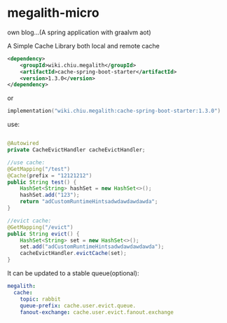 # megalith-micro

own blog...(A spring application with graalvm aot)

A Simple Cache Library both local and remote cache

```xml
<dependency>
    <groupId>wiki.chiu.megalith</groupId>
    <artifactId>cache-spring-boot-starter</artifactId>
    <version>1.3.0</version>
</dependency>
```

or

```kotlin
implementation("wiki.chiu.megalith:cache-spring-boot-starter:1.3.0")
```

use:

```java

@Autowired
private CacheEvictHandler cacheEvictHandler;

//use cache:
@GetMapping("/test")
@Cache(prefix = "12121212")
public String test() {
    HashSet<String> hashSet = new HashSet<>();
    hashSet.add("123");
    return "adCustomRuntimeHintsadwdawdawdawda";
}

//evict cache:
@GetMapping("/evict")
public String evict() {
    HashSet<String> set = new HashSet<>();
    set.add("adCustomRuntimeHintsadwdawdawdawda");
    cacheEvictHandler.evictCache(set);
}
```

It can be updated to a stable queue(optional):

```yml
megalith:
  cache:
    topic: rabbit
    queue-prefix: cache.user.evict.queue.
    fanout-exchange: cache.user.evict.fanout.exchange
```
